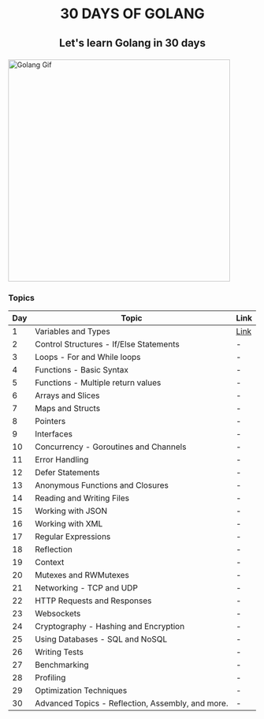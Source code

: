 # <p align="center">30 DAYS OF GOLANG</p>

## <p align="center"> Let's learn Golang in 30 days</p>

<p align="">
<img src="https://i.pinimg.com/originals/bc/75/22/bc75225ef044d29d1f2d1c051d9b8063.gif" alt="Golang Gif" align="center" width="450"/>
</p>

### Topics

| Day | Topic | Link |
| --- | --- | --- |
| 1 | Variables and Types | [Link](./day-1/variables_and_types.go) | - |
| 2 | Control Structures - If/Else Statements | - |
| 3 | Loops - For and While loops | - |
| 4 | Functions - Basic Syntax | - |
| 5 | Functions - Multiple return values | - |
| 6 | Arrays and Slices | - |
| 7 | Maps and Structs | - |
| 8 | Pointers | - |
| 9 | Interfaces | - |
| 10 | Concurrency - Goroutines and Channels | - |
| 11 | Error Handling | - |
| 12 | Defer Statements | - |
| 13 | Anonymous Functions and Closures | - |
| 14 | Reading and Writing Files | - |
| 15 | Working with JSON | - |
| 16 | Working with XML | - |
| 17 | Regular Expressions | - |
| 18 | Reflection | - |
| 19 | Context | - |
| 20 | Mutexes and RWMutexes | - |
| 21 | Networking - TCP and UDP | - |
| 22 | HTTP Requests and Responses | - |
| 23 | Websockets | - |
| 24 | Cryptography - Hashing and Encryption | - |
| 25 | Using Databases - SQL and NoSQL | - |
| 26 | Writing Tests | - |
| 27 | Benchmarking | - |
| 28 | Profiling | - |
| 29 | Optimization Techniques | - |
| 30 | Advanced Topics - Reflection, Assembly, and more. | - |

